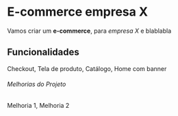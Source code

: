 # E-commerce empresa X

Vamos criar um **e-commerce**, para *empresa X* e blablabla

## Funcionalidades

Checkout, Tela de produto, Catálogo, Home com banner

###### Melhorias do Projeto

Melhoria 1, Melhoria 2